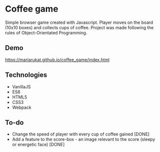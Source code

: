 # Coffee game

Simple browser game created with Javascript. Player moves on the board (10x10 boxes) and collects cups of coffee.
Project was made following the rules of Object-Orientated Programming. 

## Demo

https://mariarukat.github.io/coffee_game/index.html

## Technologies

  * VanillaJS
  * ES6
  * HTML5
  * CSS3
  * Webpack

## To-do
  * Change the speed of player with every cup of coffee gained [DONE]
  * Add a feature to the score-box - an image relevant to the score (sleepy or energetic face) [DONE]
